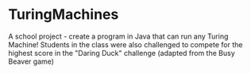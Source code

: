 # TuringMachines
A school project - create a program in Java that can run any Turing Machine! Students in the class were also challenged to compete for the highest score in the "Daring Duck" challenge (adapted from the Busy Beaver game)
